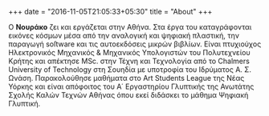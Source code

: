 +++
date = "2016-11-05T21:05:33+05:30"
title = "About"
+++
 
 Ο **Νουράκο** ζει και εργάζεται στην Αθήνα. Στα έργα του καταγράφονται εικόνες κόσµων µέσα από την αναλογική και ψηφιακή πλαστική, την παραγωγή soſtware και τις αυτοεκδόσεις μικρών βιβλίων. Είναι πτυχιούχος Ηλεκτρονικός Μηχανικός & Μηχανικός Υπολογιστών του Πολυτεχνείου Κρήτης και απέκτησε MSc. στην Τέχνη και Τεχνολογία από το Chalmers University of Technology στη Σουηδία µε υποτροφία του Ιδρύματος Α. Σ. Ωνάση. Παρακολούθησε μαθήματα στο Art Students League της Νέας Υόρκης και είναι απόφοιτος του Α΄ Εργαστηρίου Γλυπτικής της Ανωτάτης Σχολής Καλών Τεχνών Αθήνας όπου εκεί διδάσκει  το μάθημα Ψηφιακή Γλυπτική.

<!-- A minimal, responsive and light theme for Hugo inspired by Linux console. 

![Console](https://github.com/mrmierzejewski/hugo-theme-console/blob/master/images/preview.png?raw=true) -->


 <!-- ([instagram](https://www.instagram.com/nourako999/)) lives and works in Athens. His work -->
       
<!-- ## Installation

```
$ mkdir themes
$ cd themes
$ git submodule add https://github.com/mrmierzejewski/hugo-theme-console.git hugo-theme-console
```
    
See the [Hugo documentation](https://gohugo.io/themes/installing/) for more information.

## Configuration

Set theme parameter in your config file:

```
theme = "hugo-theme-console"
```

## License

Copyright © 2020 [Marcin Mierzejewski](https://mrmierzejewski.com/)

The theme is released under the MIT License. Check the [original theme license](https://github.com/panr/hugo-theme-terminal/blob/master/LICENSE.md) for additional licensing information.
 -->